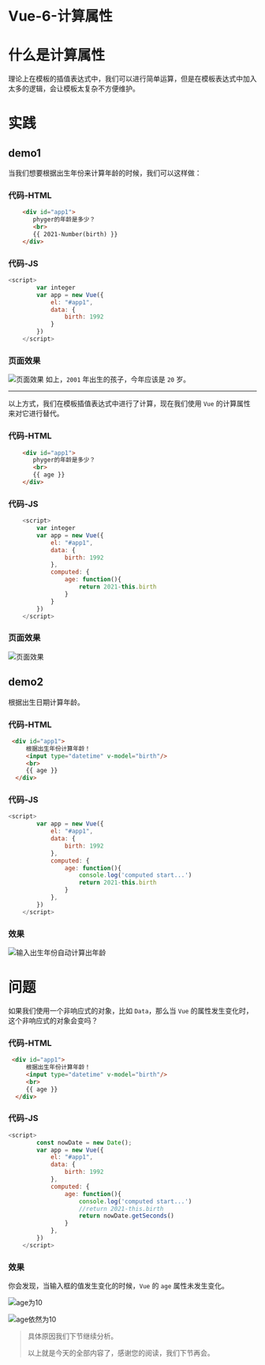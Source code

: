 # Vue-6-计算属性


# 什么是计算属性

理论上在模板的插值表达式中，我们可以进行简单运算，但是在模板表达式中加入太多的逻辑，会让模板太复杂不方便维护。

# 实践

## demo1

当我们想要根据出生年份来计算年龄的时候，我们可以这样做：

### 代码-HTML

```html
    <div id="app1">
       phyger的年龄是多少？
       <br>
       {{ 2021-Number(birth) }}
    </div>
```

### 代码-JS

```js
<script>
        var integer
        var app = new Vue({
            el: "#app1",
            data: {
                birth: 1992
            }
        })
    </script>
```

### 页面效果

![](https://gitee.com/phygerr/picture/raw/master/2021-4-26/1619405343559-image.png "页面效果")
如上，`2001` 年出生的孩子，今年应该是 `20` 岁。

---

以上方式，我们在模板插值表达式中进行了计算，现在我们使用 `Vue` 的计算属性来对它进行替代。

### 代码-HTML

```html
    <div id="app1">
       phyger的年龄是多少？
       <br>
       {{ age }}
    </div>
```

### 代码-JS

```js
    <script>
        var integer
        var app = new Vue({
            el: "#app1",
            data: {
                birth: 1992
            },
            computed: {
                age: function(){
                    return 2021-this.birth
                }
            }
        })
    </script>
```

### 页面效果

![](https://gitee.com/phygerr/picture/raw/master/2021-4-26/1619405719534-image.png "页面效果")

## demo2

根据出生日期计算年龄。

### 代码-HTML

```html
 <div id="app1">
	 根据出生年份计算年龄！
	 <input type="datetime" v-model="birth"/>
	 <br>
	 {{ age }}
  </div>
```

### 代码-JS

```js
<script>
        var app = new Vue({
            el: "#app1",
            data: {
                birth: 1992
            },
            computed: {
                age: function(){
                    console.log('computed start...')
                    return 2021-this.birth
                }
            },
        })
    </script>
```

### 效果

![输入出生年份自动计算出年龄](https://gitee.com/phygerr/picture/raw/master/2021-9-29/1632894666991-image.png "输入出生年份自动计算出年龄")

# 问题

如果我们使用一个非响应式的对象，比如 `Data`，那么当 `Vue` 的属性发生变化时，这个非响应式的对象会变吗？

### 代码-HTML

```html
 <div id="app1">
	 根据出生年份计算年龄！
	 <input type="datetime" v-model="birth"/>
	 <br>
	 {{ age }}
  </div>
```

### 代码-JS

```js
<script>
		const nowDate = new Date();
        var app = new Vue({
            el: "#app1",
            data: {
                birth: 1992
            },
            computed: {
                age: function(){
                    console.log('computed start...')
                    //return 2021-this.birth
					return nowDate.getSeconds()
                }
            },
        })
    </script>
```

### 效果

你会发现，当输入框的值发生变化的时候，`Vue` 的 `age` 属性未发生变化。

![age为10](https://gitee.com/phygerr/picture/raw/master/2021-9-29/1632896210907-image.png "页面效果")

![age依然为10](https://gitee.com/phygerr/picture/raw/master/2021-9-29/1632896235517-image.png "页面效果")

> 具体原因我们下节继续分析。
>
> 以上就是今天的全部内容了，感谢您的阅读，我们下节再会。

